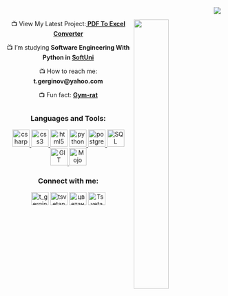 <img align="right" src="https://komarev.com/ghpvc/?username=TsvetanG2"/>

<h2><meta name="google-site-verification" content="VTH_x9ruWuOVlL1WlUmgKizdwzqkjCZQCtYypiFl1P4" /></h2>

<img align = "right" width = "40%" src ="https://github-readme-stats.vercel.app/api?username=TsvetanG2&show_icons=true&theme=dark"/>


<p align="center" width = "50">
  📺 View My Latest Project:<strong><a href="https://github.com/TsvetanG2/PdfToExcelConverter"> PDF To Excel Converter </strong></a> </p>
<p align="center" width = "50">
  📺 I’m studying <strong>Software Engineering With Python in <a href="https://softuni.bg/">SoftUni</strong></a></p>
<p align="center" width = "50">   
  📺 How to reach me: <strong>t.gerginov@yahoo.com</strong></p>
<p align="center" width = "50">   
  📺 Fun fact: <strong><a href="https://media.istockphoto.com/photos/rendering-of-a-cartoon-mouse-doing-a-workout-with-a-barbell-picture-id1130349933?k=20&m=1130349933&s=612x612&w=0&h=qAGWnLyTa6sEOxmt3XQCeUCcoF54bCzYoUsEne0nqSA=">Gym-rat</strong></a></p>


<h2></h2>
<h3 align="center" width="90">Languages and Tools:</h3>
<p align="center" width="90" ><a href="https://developer.android.com" target="_blank" rel="noreferrer"> <a href="https://www.w3schools.com/cs/" target="_blank" rel="noreferrer"> <img src="https://www.pinclipart.com/picdir/big/124-1248748_c-sharp-logo-png.png" alt="csharp" width="40" height="40"/> </a> <a href="https://www.w3schools.com/css/" target="_blank" rel="noreferrer"> <img src="https://cdn2.iconfinder.com/data/icons/programming-2/24/css-3-256.png" alt="css3" width="40" height="40"/> </a><a href="https://www.w3.org/html/" target="_blank" rel="noreferrer"> <img src="https://clipground.com/images/html-png-9.png" alt="html5" width="40" height="40"/></a> <a href="https://www.python.org" target="_blank" rel="noreferrer"> <img src="https://mananmohnot.github.io/img/about-logos/logo-python.png" alt="python" width="40" height="40"/> </a> <a href="https://www.w3schools.com/postgresql/index.php" target="_blank" rel="noreferrer"> <img src="https://cdn.freebiesupply.com/logos/large/2x/postgresql-inc-logo-png-transparent.png" alt="postgresql" width="40" height="40"/> </a> <a href="https://www.w3schools.com/sql/" target="_blank" rel="noreferrer"> <img src="https://tapoueh.org/img/old/sql-logo.png" alt="SQL" width="40" height="40"/> </a>  <a href="https://www.w3schools.com/git/default.asp" target="_blank" rel="noreferrer"> <img src="https://cdn4.iconfinder.com/data/icons/free-social-media-icons-1/200/1469470492_Git-512.png" alt="GIT" width="40" height="40"/> </a> <a href="https://www.bing.com/ck/a?!&&p=63d5be7e1dca10abJmltdHM9MTY5NjQ2NDAwMCZpZ3VpZD0xOTg5ZDMxZS04MTJjLTY1ZTEtMDYwNi1jMTY1ODA1OTY0ZDkmaW5zaWQ9NTE4Ng&ptn=3&hsh=3&fclid=1989d31e-812c-65e1-0606-c165805964d9&psq=mojo&u=a1aHR0cHM6Ly93d3cubW9kdWxhci5jb20vbW9qbw&ntb=1" target="_blank" rel="noreferrer"> <img src="https://th.bing.com/th/id/OIP.mTTi8o7Vf857iDjKUGuUUwHaHa?pid=ImgDet&rs=1" alt="Mojo" width="40" height="40"/> </a></p>

<h3 align="center" width="100">Connect with me:</h3>
<p align="center" width="100">
<a href="https://www.hackerrank.com/t_gerginov" target="blank"><img align="center" src="https://th.bing.com/th/id/OIP._b7sog9ef6w9KiMGkceXgAHaHa?pid=ImgDet&rs=1" alt="t_gerginov" height="30" width="40" /></a>
<a href="https://www.linkedin.com/in/tsvetan-gerginov-532931220/" target="blank"><img align="center" src="https://raw.githubusercontent.com/rahuldkjain/github-profile-readme-generator/master/src/images/icons/Social/linked-in-alt.svg" alt="tsvetan (teto) gerginov" height="30" width="40" /></a>
<a href="https://fb.com/цветан гергинов" target="blank"><img align="center" src="https://raw.githubusercontent.com/rahuldkjain/github-profile-readme-generator/master/src/images/icons/Social/facebook.svg" alt="цветан гергинов" height="30" width="40" /></a>
<a href="https://www.upwork.com/freelancers/~01bfbeac6eea0aae79" target="blank"><img align="center" src="https://th.bing.com/th/id/R.ebdabc95d3fed294d5f787c7c3a0d7a2?rik=cxKOGnxCCHu%2bzw&pid=ImgRaw&r=0" alt="Tsvetan Gerginov" height="30" width="40" /></a>
</p>



